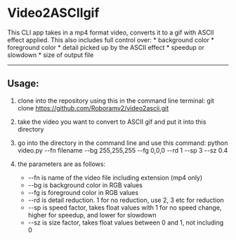 # Video2ASCIIgif

This CLI app takes in a mp4 format video, converts it to a gif with ASCII effect applied. This also includes full control over:
    * background color
    * foreground color
    * detail picked up by the ASCII effect
    * speedup or slowdown
    * size of output file
***

## Usage:

1. clone into the repository using this in the command line terminal:
    git clone https://github.com/Roboramv2/video2ascii.git

2. take the video you want to convert to ASCII gif and put it into this directory

3. go into the directory in the command line and use this command:
    python video.py --fn filename --bg 255,255,255 --fg 0,0,0 --rd 1 --sp 3 --sz 0.4

4. the parameters are as follows:
    * --fn is name of the video file including extension (mp4 only)
    * --bg is background color in RGB values
    * --fg is foreground color in RGB values
    * --rd is detail reduction. 1 for no reduction, use 2, 3 etc for reduction
    * --sp is speed factor, takes float values with 1 for no speed change, higher for speedup, and lower for slowdown
    * --sz is size factor, takes float values between 0 and 1, not including 0
